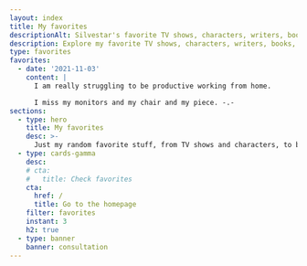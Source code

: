 ```yaml
---
layout: index
title: My favorites
descriptionAlt: Silvestar's favorite TV shows, characters, writers, books, bands, artists, and more.
description: Explore my favorite TV shows, characters, writers, books, bands, artists, and more. Mostly stuff unrelated to my professional career.
type: favorites
favorites:
  - date: '2021-11-03'
    content: |
      I am really struggling to be productive working from home.

      I miss my monitors and my chair and my piece. -.-
sections:
  - type: hero
    title: My favorites
    desc: >-
      Just my random favorite stuff, from TV shows and characters, to bands and artists.
  - type: cards-gamma
    desc:
    # cta:
    #   title: Check favorites
    cta:
      href: /
      title: Go to the homepage
    filter: favorites
    instant: 3
    h2: true
  - type: banner
    banner: consultation
---
```

